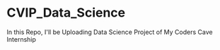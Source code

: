 # CVIP_Data_Science
In this Repo, I'll be Uploading Data Science Project of My Coders Cave Internship

